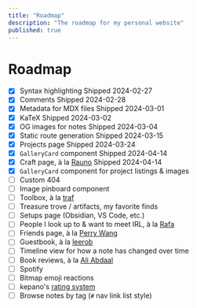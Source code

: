 ```yaml
---
title: "Roadmap"
description: "The roadmap for my personal website"
published: true
---
```


# Roadmap

- [x] Syntax highlighting
  <Comment type="inline">Shipped 2024-02-27</Comment>
- [x] Comments
  <Comment type="inline">Shipped 2024-02-28</Comment>
- [x] Metadata for MDX files
  <Comment type="inline">Shipped 2024-03-01</Comment>
- [x] KaTeX
  <Comment type="inline">Shipped 2024-03-02</Comment>
- [x] OG images for notes
  <Comment type="inline">Shipped 2024-03-04</Comment>
- [x] Static route generation
  <Comment type="inline">Shipped 2024-03-15</Comment>
- [x] Projects page
  <Comment type="inline">Shipped 2024-03-24</Comment>
- [x] `GalleryCard` component
  <Comment type="inline">Shipped 2024-04-14</Comment>
- [x] Craft page, à la [Rauno](https://rauno.me/craft)
  <Comment type="inline">Shipped 2024-04-14</Comment>
- [x] `GalleryCard` component for project listings & images
- [ ] Custom 404
- [ ] Image pinboard component
- [ ] Toolbox, à la [traf](https://tr.af/stack)
- [ ] Treasure trove / artifacts, my favorite finds
- [ ] Setups page (Obsidian, VS Code, etc.)
- [ ] People I look up to & want to meet IRL, à la [Rafa](https://rafa.design/)
- [ ] Friends page, à la [Perry Wang](https://www.perryw.ca/info)
- [ ] Guestbook, à la [leerob](https://leerob.io/guestbook)
- [ ] Timeline view for how a note has changed over time
- [ ] Book reviews, à la [Ali Abdaal](https://aliabdaal.com/book-notes/)
- [ ] Spotify
- [ ] Bitmap emoji reactions
- [ ] kepano's [rating system](https://stephango.com/vault#rating-system)
- [ ] Browse notes by tag (`#` nav link list style)
